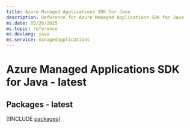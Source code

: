 ```yaml
---
title: Azure Managed Applications SDK for Java
description: Reference for Azure Managed Applications SDK for Java
ms.date: 05/26/2025
ms.topic: reference
ms.devlang: java
ms.service: managedapplications
---
```

# Azure Managed Applications SDK for Java - latest
## Packages - latest
[!INCLUDE [packages](managed-applications-index.md)]